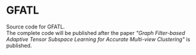 # GFATL
Source code for GFATL.  
The complete code will be published after the paper *"Graph Filter-based Adaptive Tensor Subspace Learning for Accurate Multi-view Clustering"* is published.
